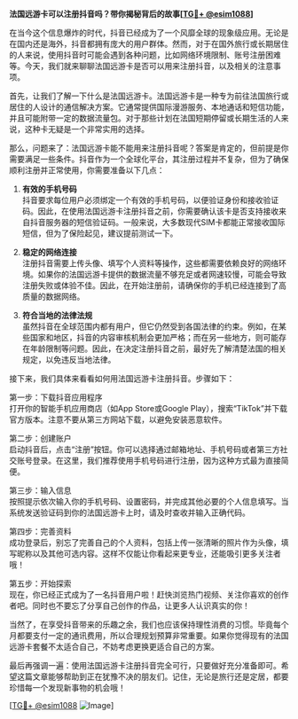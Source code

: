 **法国远游卡可以注册抖音吗？带你揭秘背后的故事[[TG💪+ @esim1088](https://t.me/s/esim1088)]**

在当今这个信息爆炸的时代，抖音已经成为了一个风靡全球的现象级应用。无论是在国内还是海外，抖音都拥有庞大的用户群体。然而，对于在国外旅行或长期居住的人来说，使用抖音时可能会遇到各种问题，比如网络环境限制、账号注册困难等。今天，我们就来聊聊法国远游卡是否可以用来注册抖音，以及相关的注意事项。

首先，让我们了解一下什么是法国远游卡。法国远游卡是一种专为前往法国旅行或居住的人设计的通信解决方案。它通常提供国际漫游服务、本地通话和短信功能，并且可能附带一定的数据流量包。对于那些计划在法国短期停留或长期生活的人来说，这种卡无疑是一个非常实用的选择。

那么，问题来了：法国远游卡能不能用来注册抖音呢？答案是肯定的，但前提是你需要满足一些条件。抖音作为一个全球化平台，其注册过程并不复杂，但为了确保顺利注册并正常使用，你需要准备以下几点：

1. **有效的手机号码**  
   抖音要求每位用户必须绑定一个有效的手机号码，以便验证身份和接收验证码。因此，在使用法国远游卡注册抖音之前，你需要确认该卡是否支持接收来自抖音服务器的短信验证码。一般来说，大多数现代SIM卡都能正常接收国际短信，但为了保险起见，建议提前测试一下。

2. **稳定的网络连接**  
   注册抖音需要上传头像、填写个人资料等操作，这些都需要依赖良好的网络环境。如果你的法国远游卡提供的数据流量不够充足或者网速较慢，可能会导致注册失败或体验不佳。因此，在开始注册前，请确保你的手机已经连接到了高质量的数据网络。

3. **符合当地的法律法规**  
   虽然抖音在全球范围内都有用户，但它仍然受到各国法律的约束。例如，在某些国家和地区，抖音的内容审核机制会更加严格；而在另一些地方，则可能存在年龄限制等问题。因此，在决定注册抖音之前，最好先了解清楚法国的相关规定，以免违反当地法律。

接下来，我们具体来看看如何用法国远游卡注册抖音。步骤如下：

第一步：下载抖音应用程序  
打开你的智能手机应用商店（如App Store或Google Play），搜索“TikTok”并下载官方版本。注意不要从第三方网站下载，以避免安装恶意软件。

第二步：创建账户  
启动抖音后，点击“注册”按钮。你可以选择通过邮箱地址、手机号码或者第三方社交账号登录。在这里，我们推荐使用手机号码进行注册，因为这种方式最为直接简便。

第三步：输入信息  
按照提示依次输入你的手机号码、设置密码，并完成其他必要的个人信息填写。当系统发送验证码到你的法国远游卡上时，请及时查收并输入正确代码。

第四步：完善资料  
成功登录后，别忘了完善自己的个人资料，包括上传一张清晰的照片作为头像，填写昵称以及其他可选内容。这样不仅能让你看起来更专业，还能吸引更多关注者哦！

第五步：开始探索  
现在，你已经正式成为了一名抖音用户啦！赶快浏览热门视频、关注你喜欢的创作者吧。同时也不要忘了分享自己创作的作品，让更多人认识真实的你！

当然了，在享受抖音带来的乐趣之余，我们也应该保持理性消费的习惯。毕竟每个月都要支付一定的通讯费用，所以合理规划预算非常重要。如果你觉得现有的法国远游卡套餐不太适合自己，不妨考虑更换更适合自己的方案。

最后再强调一遍：使用法国远游卡注册抖音完全可行，只要做好充分准备即可。希望这篇文章能够帮助到正在犹豫不决的朋友们。记住，无论是旅行还是定居，都要珍惜每一个发现新事物的机会哦！

[[TG💪+ @esim1088](https://t.me/s/esim1088) ![Image](https://i.postimg.cc/4NQfJmqS/Snipaste-2025-05-13-00-14-12.png)]
